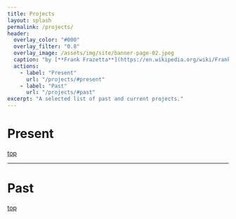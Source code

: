```yaml
---
title: Projects
layout: splash
permalink: /projects/
header:
  overlay_color: "#000"
  overlay_filter: "0.8"
  overlay_image: /assets/img/site/banner-page-02.jpeg
  caption: "by [**Frank Frazetta**](https://en.wikipedia.org/wiki/Frank_Frazetta)"
  actions:
    - label: "Present"
      url: "/projects/#present"
    - label: "Past"
      url: "/projects/#past"
excerpt: "A selected list of past and current projects."
---
```

# Present

[top](#)

***
# Past


[top](#)
